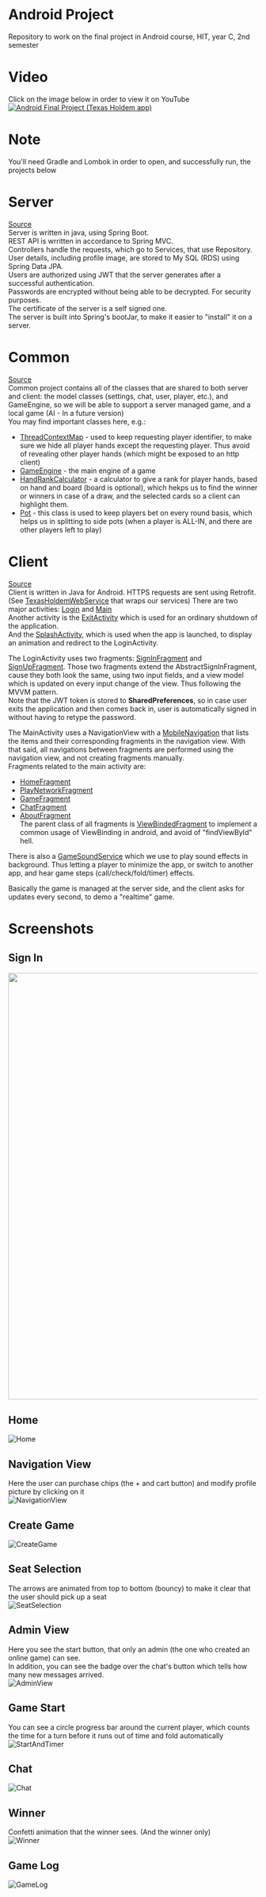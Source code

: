# Android Project
Repository to work on the final project in Android course, HIT, year C, 2nd semester

# Video
Click on the image below in order to view it on YouTube  
[![Android Final Project (Texas Holdem app)](https://img.youtube.com/vi/pvrpi9yCU8E/0.jpg)](https://www.youtube.com/watch?v=pvrpi9yCU8E "Android Final Project (Texas Holdem app)")

# Note
You'll need Gradle and Lombok in order to open, and successfully run, the projects below

# Server
[Source](https://github.com/haimadrian/Android1/tree/main/Project/TexasHoldemServer)  
Server is written in java, using Spring Boot.  
REST API is wrritten in accordance to Spring MVC.  
Controllers handle the requests, which go to Services, that use Repository.  
User details, including profile image, are stored to My SQL (RDS) using Spring Data JPA.  
Users are authorized using JWT that the server generates after a successful authentication.  
Passwords are encrypted without being able to be decrypted. For security purposes.  
The certificate of the server is a self signed one.  
The server is built into Spring's bootJar, to make it easier to "install" it on a server.

# Common
[Source](https://github.com/haimadrian/Android1/tree/main/Project/TexasHoldemCommon)  
Common project contains all of the classes that are shared to both server and client: the model classes (settings, chat, user, player, etc.), and GameEngine, so we will be able to support a server managed game, and a local game (AI - In a future version)  
You may find important classes here, e.g.:
- [ThreadContextMap](https://github.com/haimadrian/Android1/blob/main/Project/TexasHoldemCommon/src/main/java/org/hit/android/haim/texasholdem/common/util/ThreadContextMap.java) - used to keep requesting player identifier, to make sure we hide all player hands except the requesting player. Thus avoid of revealing other player hands (which might be exposed to an http client)
- [GameEngine](https://github.com/haimadrian/Android1/blob/main/Project/TexasHoldemCommon/src/main/java/org/hit/android/haim/texasholdem/common/model/game/GameEngine.java) - the main engine of a game
- [HandRankCalculator](https://github.com/haimadrian/Android1/blob/main/Project/TexasHoldemCommon/src/main/java/org/hit/android/haim/texasholdem/common/model/game/rank/HandRankCalculator.java) - a calculator to give a rank for player hands, based on hand and board (board is optional), which hekps us to find the winner or winners in case of a draw, and the selected cards so a client can highlight them.
- [Pot](https://github.com/haimadrian/Android1/blob/main/Project/TexasHoldemCommon/src/main/java/org/hit/android/haim/texasholdem/common/model/game/Pot.java) - this class is used to keep players bet on every round basis, which helps us in splitting to side pots (when a player is ALL-IN, and there are other players left to play)

# Client
[Source](https://github.com/haimadrian/Android1/tree/main/Project/TexasHoldem)  
Client is written in Java for Android. HTTPS requests are sent using Retrofit. (See [TexasHoldemWebService](https://github.com/haimadrian/Android1/blob/main/Project/TexasHoldem/app/src/main/java/org/hit/android/haim/texasholdem/web/TexasHoldemWebService.java) that wraps our services)
There are two major activities: [Login](https://github.com/haimadrian/Android1/blob/main/Project/TexasHoldem/app/src/main/java/org/hit/android/haim/texasholdem/view/activity/LoginActivity.java) and [Main](https://github.com/haimadrian/Android1/blob/main/Project/TexasHoldem/app/src/main/java/org/hit/android/haim/texasholdem/view/activity/MainActivity.java)  
Another activity is the [ExitActivity](https://github.com/haimadrian/Android1/blob/main/Project/TexasHoldem/app/src/main/java/org/hit/android/haim/texasholdem/view/activity/ExitActivity.java) which is used for an ordinary shutdown of the application.  
And the [SplashActivity](https://github.com/haimadrian/Android1/blob/main/Project/TexasHoldem/app/src/main/java/org/hit/android/haim/texasholdem/view/activity/SplashActivity.java), which is used when the app is launched, to display an animation and redirect to the LoginActivity.  

The LoginActivity uses two fragments: [SignInFragment](https://github.com/haimadrian/Android1/blob/main/Project/TexasHoldem/app/src/main/java/org/hit/android/haim/texasholdem/view/fragment/login/SignInFragment.java) and [SignUpFragment](https://github.com/haimadrian/Android1/blob/main/Project/TexasHoldem/app/src/main/java/org/hit/android/haim/texasholdem/view/fragment/login/SignUpFragment.java). Those two fragments extend the AbstractSignInFragment, cause they both look the same, using two input fields, and a view model which is updated on every input change of the view. Thus following the MVVM pattern.  
Note that the JWT token is stored to **SharedPreferences**, so in case user exits the application and then comes back in, user is automatically signed in without having to retype the password.  

The MainActivity uses a NavigationView with a [MobileNavigation](https://github.com/haimadrian/Android1/tree/main/Project/TexasHoldem/app/src/main/res/navigation) that lists the items and their corresponding fragments in the navigation view.  With that said, all navigations between fragments are performed using the navigation view, and not creating fragments manually.  
Fragments related to the main activity are:
- [HomeFragment](https://github.com/haimadrian/Android1/blob/main/Project/TexasHoldem/app/src/main/java/org/hit/android/haim/texasholdem/view/fragment/home/HomeFragment.java)
- [PlayNetworkFragment](https://github.com/haimadrian/Android1/blob/main/Project/TexasHoldem/app/src/main/java/org/hit/android/haim/texasholdem/view/fragment/home/PlayNetworkFragment.java)
- [GameFragment](https://github.com/haimadrian/Android1/blob/main/Project/TexasHoldem/app/src/main/java/org/hit/android/haim/texasholdem/view/fragment/home/GameFragment.java)
- [ChatFragment](https://github.com/haimadrian/Android1/blob/main/Project/TexasHoldem/app/src/main/java/org/hit/android/haim/texasholdem/view/fragment/chat/ChatFragment.java)
- [AboutFragment](https://github.com/haimadrian/Android1/blob/main/Project/TexasHoldem/app/src/main/java/org/hit/android/haim/texasholdem/view/fragment/AboutFragment.java)  
The parent class of all fragments is [ViewBindedFragment](https://github.com/haimadrian/Android1/blob/main/Project/TexasHoldem/app/src/main/java/org/hit/android/haim/texasholdem/view/fragment/ViewBindedFragment.java) to implement a common usage of ViewBinding in android, and avoid of "findViewById" hell.  

There is also a [GameSoundService](https://github.com/haimadrian/Android1/blob/main/Project/TexasHoldem/app/src/main/java/org/hit/android/haim/texasholdem/view/GameSoundService.java) which we use to play sound effects in background. Thus letting a player to minimize the app, or switch to another app, and hear game steps (call/check/fold/timer) effects.  

Basically the game is managed at the server side, and the client asks for updates every second, to demo a "realtime" game.

# Screenshots
## Sign In
<img src="https://github.com/haimadrian/Android1/blob/main/Project/Resources/Screenshots/Signin.png" height="860" />

## Home
![Home](https://github.com/haimadrian/Android1/blob/main/Project/Resources/Screenshots/Home.png)  

## Navigation View
Here the user can purchase chips (the + and cart button) and modify profile picture by clicking on it  
![NavigationView](https://github.com/haimadrian/Android1/blob/main/Project/Resources/Screenshots/NavigationView.png)  

## Create Game
![CreateGame](https://github.com/haimadrian/Android1/blob/main/Project/Resources/Screenshots/CreateGame.png)   

## Seat Selection
The arrows are animated from top to bottom (bouncy) to make it clear that the user should pick up a seat  
![SeatSelection](https://github.com/haimadrian/Android1/blob/main/Project/Resources/Screenshots/SeatSelection.png)  

## Admin View
Here you see the start button, that only an admin (the one who created an online game) can see.  
In addition, you can see the badge over the chat's button which tells how many new messages arrived.  
![AdminView](https://github.com/haimadrian/Android1/blob/main/Project/Resources/Screenshots/AdminView.png)  

## Game Start
You can see a circle progress bar around the current player, which counts the time for a turn before it runs out of time and fold automatically  
![StartAndTimer](https://github.com/haimadrian/Android1/blob/main/Project/Resources/Screenshots/StartAndTimer.png)  

## Chat
![Chat](https://github.com/haimadrian/Android1/blob/main/Project/Resources/Screenshots/Chat.png)  

## Winner
Confetti animation that the winner sees. (And the winner only)  
![Winner](https://github.com/haimadrian/Android1/blob/main/Project/Resources/Screenshots/Winner.png)  

## Game Log
![GameLog](https://github.com/haimadrian/Android1/blob/main/Project/Resources/Screenshots/GameLog.png)  
